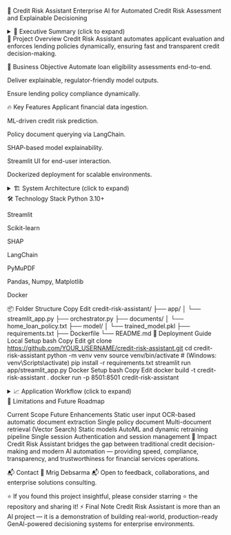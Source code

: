 🧠 Credit Risk Assistant
Enterprise AI for Automated Credit Risk Assessment and Explainable Decisioning

<details> <summary>📖 Executive Summary (click to expand)</summary>
Credit Risk Assistant is an enterprise-grade AI system designed to automate the loan approval process by combining machine learning predictions, policy document validation, and explainable AI.
It accelerates credit decisions while ensuring transparency, compliance, and trust — vital for financial institutions operating under regulatory scrutiny.

</details>
📌 Project Overview
Credit Risk Assistant automates applicant evaluation and enforces lending policies dynamically, ensuring fast and transparent credit decision-making.

🎯 Business Objective
Automate loan eligibility assessments end-to-end.

Deliver explainable, regulator-friendly model outputs.

Ensure lending policy compliance dynamically.

🔥 Key Features
Applicant financial data ingestion.

ML-driven credit risk prediction.

Policy document querying via LangChain.

SHAP-based model explainability.

Streamlit UI for end-user interaction.

Dockerized deployment for scalable environments.

<details> <summary>🏗️ System Architecture (click to expand)</summary>
css
Copy
Edit
[User Input] → [ML Prediction Engine] → [Policy Validator (LangChain)] → [Explainability Layer (SHAP)] → [Streamlit UI]

Component	Technology
Frontend (UI)	Streamlit
ML Model	Scikit-learn
Explainability Module	SHAP
Policy Validator	LangChain, PyMuPDF
Storage and Data	Pandas, Pickle
Deployment	Docker, Streamlit Cloud (Optional Hugging Face)
</details>
🛠️ Technology Stack
Python 3.10+

Streamlit

Scikit-learn

SHAP

LangChain

PyMuPDF

Pandas, Numpy, Matplotlib

Docker

📦 Folder Structure
Copy
Edit
credit-risk-assistant/
├── app/
│   └── streamlit_app.py
├── orchestrator.py
├── documents/
│   └── home_loan_policy.txt
├── model/
│   └── trained_model.pkl
├── requirements.txt
├── Dockerfile
└── README.md
🚀 Deployment Guide
Local Setup
bash
Copy
Edit
git clone https://github.com/YOUR_USERNAME/credit-risk-assistant.git
cd credit-risk-assistant
python -m venv venv
source venv/bin/activate    # (Windows: venv\\Scripts\\activate)
pip install -r requirements.txt
streamlit run app/streamlit_app.py
Docker Setup
bash
Copy
Edit
docker build -t credit-risk-assistant .
docker run -p 8501:8501 credit-risk-assistant
<details> <summary>📈 Application Workflow (click to expand)</summary>
Enter applicant financials via UI.

ML model predicts probability of loan approval.

Policy validator checks against documented eligibility criteria.

SHAP explainability highlights feature impact.

User views final decision and contributing factors.

</details>
🚧 Limitations and Future Roadmap

Current Scope	Future Enhancements
Static user input	OCR-based automatic document extraction
Single policy document	Multi-document retrieval (Vector Search)
Static models	AutoML and dynamic retraining pipeline
Single session	Authentication and session management
🎯 Impact
Credit Risk Assistant bridges the gap between traditional credit decision-making and modern AI automation —
providing speed, compliance, transparency, and trustworthiness for financial services operations.

📬 Contact
👤 Mrig Debsarma
📬 Open to feedback, collaborations, and enterprise solutions consulting.

⭐ If you found this project insightful, please consider starring ⭐ the repository and sharing it!
⚡ Final Note
Credit Risk Assistant is more than an AI project —
it is a demonstration of building real-world, production-ready GenAI-powered decisioning systems for enterprise environments.